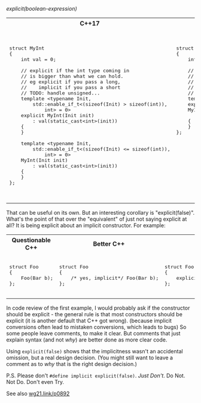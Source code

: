 
_explicit(boolean-expression)_



<table>
<tr>
<th>
C++17
</th>
<th>
C++20
</th>
</tr>
<tr>
<td  valign="top">

<pre lang="cpp">


struct MyInt
{
    int val = 0;

    // explicit if the int type coming in
    // is bigger than what we can hold.
    // eg explicit if you pass a long,
    //    implicit if you pass a short
    // TODO: handle unsigned...
    template &lt;typename Init,
        std::enable_if_t&lt;(sizeof(Init) &gt; sizeof(int)),
            int&gt; = 0&gt;
    explicit MyInt(Init init)
        : val(static_cast&lt;int&gt;(init))
    {
    }
    
    template &lt;typename Init,
        std::enable_if_t&lt;(sizeof(Init) &lt;= sizeof(int)),
            int&gt; = 0&gt;
    MyInt(Init init)
        : val(static_cast&lt;int&gt;(init))
    {
    }
};


</pre>
</td>
<td  valign="top">

<pre lang="cpp">


struct MyInt
{
    int val = 0;

    // explicit if the int type coming in
    // is bigger than what we can hold.
    // eg explicit if you pass a long,
    //    implicit if you pass a short
    // (TODO: check for unsigned...) 
    template &lt;typename Init&gt;
    explicit(sizeof(Init) &gt; sizeof(int))
    MyInt(Init init)
        : val(static_cast&lt;int&gt;(init))
    {
    }
};

</pre>
</td>
</tr>
</table>

That can be useful on its own.  But an interesting corollary is "explicit(false)".
What's the point of that over the "equivalent" of just not saying explicit at all?
It is being explicit about an implicit constructor. For example:


<table>
<tr>
<th>
Questionable C++
</th>
<th>
Better C++
</th>
<th>
C++20
</th>
</tr>
<tr>
<td  valign="top">

<pre lang="cpp">

struct Foo
{
    Foo(Bar b);
};

</pre>
</td>
<td  valign="top">

<pre lang="cpp">

struct Foo
{
    /* yes, implicit*/ Foo(Bar b);
};

</pre>
</td>
<td  valign="top">

<pre lang="cpp">

struct Foo
{
    explicit(false) Foo(Bar b);
};

</pre>
</td>
</tr>
</table>


In code review of the first example, I would probably ask if the constructor should be explicit - the general rule is that most constructors should be explicit (it is another default that C++ got wrong).
(because implicit conversions often lead to mistaken conversions, which leads to bugs)
So some people leave comments, to make it clear.  But comments that just explain syntax (and not _why_) are better done as more clear code.

Using `explicit(false)` shows that the implicitness wasn't an accidental omission, but a real design decision. (You might still want to leave a comment as to _why_ that is the right design decision.)

P.S. Please don't `#define implicit explicit(false)`. _Just Don't_. Do Not. Not Do. Don't even Try.

See also [wg21.link/p0892](https://wg21.link/p0892)
